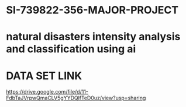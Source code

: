 # SI-739822-356-MAJOR-PROJECT
# natural disasters intensity analysis and classification using ai
# DATA SET LINK
https://drive.google.com/file/d/11-FdbTaJVrpwQmaCLV5gYYDQlfTeD0uz/view?usp=sharing
